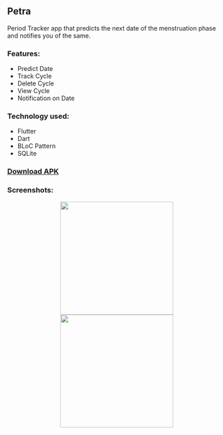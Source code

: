 ## Petra

Period Tracker app that predicts the next date of the menstruation phase and notifies you of the same.

### Features:

-   Predict Date
-   Track Cycle
-   Delete Cycle
-   View Cycle
-   Notification on Date

### Technology used:

-   Flutter
-   Dart
-   BLoC Pattern
-   SQLite

### [Download APK](https://github.com/bibekkakati/petra-flutter/raw/main/petra.apk)

### Screenshots:

<p align="center">
    <img width="260" src="/mockup/1.jpeg">
    <img width="260" src="/mockup/2.jpeg">
</p>
